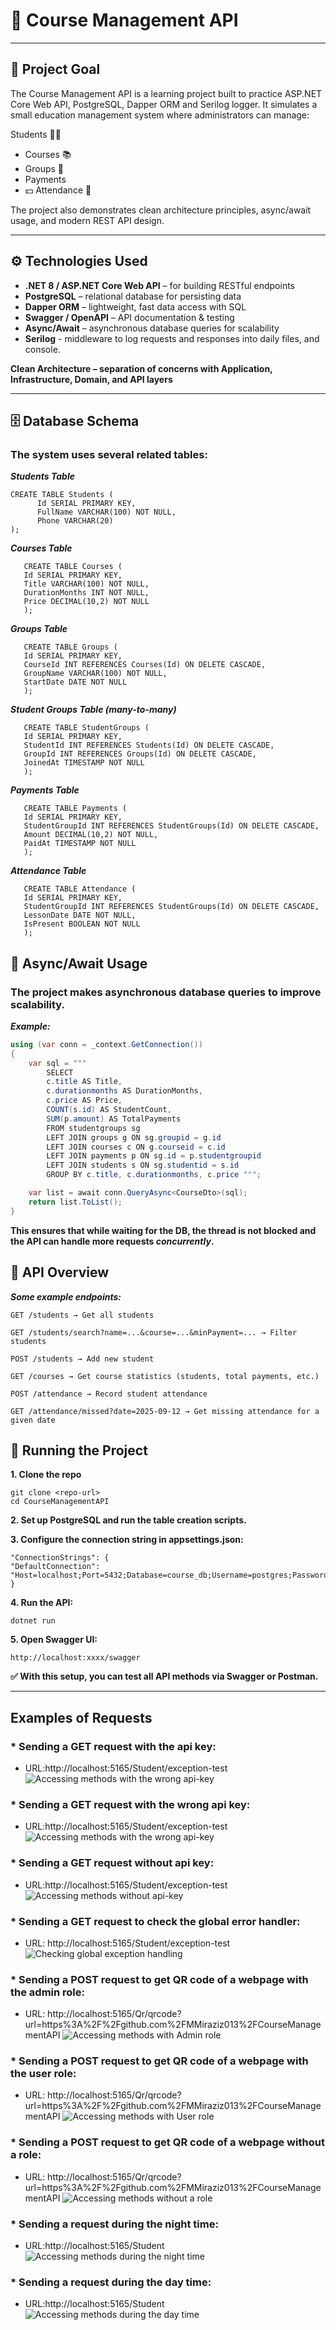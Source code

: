 # 📘 Course Management API

----

## 🎯 Project Goal

The Course Management API is a learning project built to practice ASP.NET Core Web API, PostgreSQL, Dapper ORM and Serilog logger.
It simulates a small education management system where administrators can manage:

Students 👨‍🎓

* Courses 📚
* Groups 🏫
* Payments 
* 💵 Attendance 📅

The project also demonstrates clean architecture principles, async/await usage, and modern REST API design.

----
## ⚙️ Technologies Used

* **.NET 8 / ASP.NET Core Web API** – for building RESTful endpoints 
* **PostgreSQL** – relational database for persisting data 
* **Dapper ORM** – lightweight, fast data access with SQL 
* **Swagger / OpenAPI** – API documentation & testing 
* **Async/Await** – asynchronous database queries for scalability
*  **Serilog** - middleware to log requests and responses into daily files, and console.

**Clean Architecture – separation of concerns with Application, Infrastructure, Domain, and API layers**

----

## 🗄️ Database Schema

### The system uses several related tables:

**_Students Table_**
```postgresql
CREATE TABLE Students (
      Id SERIAL PRIMARY KEY,
      FullName VARCHAR(100) NOT NULL,
      Phone VARCHAR(20)
);
```
**_Courses Table_**

```postgresql
   CREATE TABLE Courses (
   Id SERIAL PRIMARY KEY,
   Title VARCHAR(100) NOT NULL,
   DurationMonths INT NOT NULL,
   Price DECIMAL(10,2) NOT NULL
   );
```
**_Groups Table_**
```postgresql
   CREATE TABLE Groups (
   Id SERIAL PRIMARY KEY,
   CourseId INT REFERENCES Courses(Id) ON DELETE CASCADE,
   GroupName VARCHAR(100) NOT NULL,
   StartDate DATE NOT NULL
   );
```
**_Student Groups Table (many-to-many)_**
```postgresql 
   CREATE TABLE StudentGroups (
   Id SERIAL PRIMARY KEY,
   StudentId INT REFERENCES Students(Id) ON DELETE CASCADE,
   GroupId INT REFERENCES Groups(Id) ON DELETE CASCADE,
   JoinedAt TIMESTAMP NOT NULL
   );
```
**_Payments Table_**
```postgresql
   CREATE TABLE Payments (
   Id SERIAL PRIMARY KEY,
   StudentGroupId INT REFERENCES StudentGroups(Id) ON DELETE CASCADE,
   Amount DECIMAL(10,2) NOT NULL,
   PaidAt TIMESTAMP NOT NULL
   );
```
**_Attendance Table_**
```postgresql
   CREATE TABLE Attendance (
   Id SERIAL PRIMARY KEY,
   StudentGroupId INT REFERENCES StudentGroups(Id) ON DELETE CASCADE,
   LessonDate DATE NOT NULL,
   IsPresent BOOLEAN NOT NULL
   );
```

## 🔄 Async/Await Usage

### The project makes asynchronous database queries to improve scalability.

**_Example:_**

```csharp
using (var conn = _context.GetConnection())
{
    var sql = """
        SELECT
        c.title AS Title,
        c.durationmonths AS DurationMonths,
        c.price AS Price,
        COUNT(s.id) AS StudentCount,
        SUM(p.amount) AS TotalPayments
        FROM studentgroups sg
        LEFT JOIN groups g ON sg.groupid = g.id
        LEFT JOIN courses c ON g.courseid = c.id
        LEFT JOIN payments p ON sg.id = p.studentgroupid
        LEFT JOIN students s ON sg.studentid = s.id
        GROUP BY c.title, c.durationmonths, c.price """;

    var list = await conn.QueryAsync<CourseDto>(sql);
    return list.ToList();
}
```

**This ensures that while waiting for the DB, the thread is not blocked and the API can handle more requests _concurrently_.**

## 📡 API Overview

**_Some example endpoints:_**

```
GET /students → Get all students

GET /students/search?name=...&course=...&minPayment=... → Filter students

POST /students → Add new student

GET /courses → Get course statistics (students, total payments, etc.)

POST /attendance → Record student attendance

GET /attendance/missed?date=2025-09-12 → Get missing attendance for a given date
```

## 🚀 Running the Project

**1. Clone the repo**

```
git clone <repo-url>
cd CourseManagementAPI
```
**2. Set up PostgreSQL and run the table creation scripts.**

**3. Configure the connection string in appsettings.json:**

```
"ConnectionStrings": {
"DefaultConnection": "Host=localhost;Port=5432;Database=course_db;Username=postgres;Password=yourpassword"
}
```
**4. Run the API:**

```
dotnet run
```



**5. Open Swagger UI:**

``` 
http://localhost:xxxx/swagger
```


**✅ With this setup, you can test all API methods via Swagger or Postman.**

------
## Examples of Requests

### * Sending a GET request with the api key:
* URL:http://localhost:5165/Student/exception-test
![Accessing methods with the wrong api-key](CourseManagementAPI/Assets/with-api-key.jpg)

### * Sending a GET request with the wrong api key:
* URL:http://localhost:5165/Student/exception-test
![Accessing methods with the wrong api-key](CourseManagementAPI/Assets/wrong-api-key.jpg)


### * Sending a GET request without api key:
* URL:http://localhost:5165/Student/exception-test
![Accessing methods without api-key](CourseManagementAPI/Assets/no-api-key.jpg)


### * Sending a GET request to check the global error handler:
* URL: http://localhost:5165/Student/exception-test
![Checking global exception handling](CourseManagementAPI/Assets/exception-handler.jpg)


### * Sending a POST request to get QR code of a webpage with the **admin** role:
* URL: http://localhost:5165/Qr/qrcode?url=https%3A%2F%2Fgithub.com%2FMMiraziz013%2FCourseManagementAPI
![Accessing methods with Admin role](CourseManagementAPI/Assets/role-admin.jpg)

### * Sending a POST request to get QR code of a webpage with the **user** role: 
* URL: http://localhost:5165/Qr/qrcode?url=https%3A%2F%2Fgithub.com%2FMMiraziz013%2FCourseManagementAPI
![Accessing methods with User role](CourseManagementAPI/Assets/role-user.jpg)
### * Sending a POST request to get QR code of a webpage without a role: 
* URL: http://localhost:5165/Qr/qrcode?url=https%3A%2F%2Fgithub.com%2FMMiraziz013%2FCourseManagementAPI
![Accessing methods without a role](CourseManagementAPI/Assets/role-none.jpg)

### * Sending a request during the night time:
* URL:http://localhost:5165/Student
![Accessing methods during the night time](CourseManagementAPI/Assets/access-night-time.png)

### * Sending a request during the day time:
* URL:http://localhost:5165/Student
![Accessing methods during the day time](CourseManagementAPI/Assets/access-day-time.png)